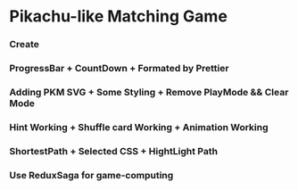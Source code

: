 # Pikachu-like Matching Game

### Create <NavBar />

### ProgressBar + CountDown + Formated by Prettier

### Adding PKM SVG + Some Styling + Remove PlayMode && Clear Mode

### Hint Working + Shuffle card Working + Animation Working

### ShortestPath + Selected CSS + HightLight Path

### Use ReduxSaga for game-computing

